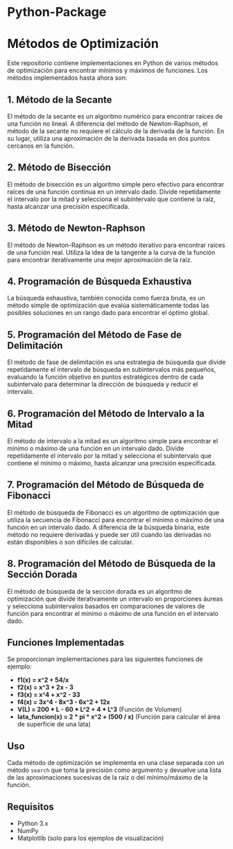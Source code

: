 # Python-Package
# Métodos de Optimización

Este repositorio contiene implementaciones en Python de varios métodos de optimización para encontrar mínimos y máximos de funciones. Los métodos implementados hasta ahora son:

## 1. Método de la Secante

El método de la secante es un algoritmo numérico para encontrar raíces de una función no lineal. A diferencia del método de Newton-Raphson, el método de la secante no requiere el cálculo de la derivada de la función. En su lugar, utiliza una aproximación de la derivada basada en dos puntos cercanos en la función.

## 2. Método de Bisección

El método de bisección es un algoritmo simple pero efectivo para encontrar raíces de una función continua en un intervalo dado. Divide repetidamente el intervalo por la mitad y selecciona el subintervalo que contiene la raíz, hasta alcanzar una precisión especificada.

## 3. Método de Newton-Raphson

El método de Newton-Raphson es un método iterativo para encontrar raíces de una función real. Utiliza la idea de la tangente a la curva de la función para encontrar iterativamente una mejor aproximación de la raíz.

## 4. Programación de Búsqueda Exhaustiva

La búsqueda exhaustiva, también conocida como fuerza bruta, es un método simple de optimización que evalúa sistemáticamente todas las posibles soluciones en un rango dado para encontrar el óptimo global.

## 5. Programación del Método de Fase de Delimitación

El método de fase de delimitación es una estrategia de búsqueda que divide repetidamente el intervalo de búsqueda en subintervalos más pequeños, evaluando la función objetivo en puntos estratégicos dentro de cada subintervalo para determinar la dirección de búsqueda y reducir el intervalo.

## 6. Programación del Método de Intervalo a la Mitad

El método de intervalo a la mitad es un algoritmo simple para encontrar el mínimo o máximo de una función en un intervalo dado. Divide repetidamente el intervalo por la mitad y selecciona el subintervalo que contiene el mínimo o máximo, hasta alcanzar una precisión especificada.

## 7. Programación del Método de Búsqueda de Fibonacci

El método de búsqueda de Fibonacci es un algoritmo de optimización que utiliza la secuencia de Fibonacci para encontrar el mínimo o máximo de una función en un intervalo dado. A diferencia de la búsqueda binaria, este método no requiere derivadas y puede ser útil cuando las derivadas no están disponibles o son difíciles de calcular.

## 8. Programación del Método de Búsqueda de la Sección Dorada

El método de búsqueda de la sección dorada es un algoritmo de optimización que divide iterativamente un intervalo en proporciones áureas y selecciona subintervalos basados en comparaciones de valores de función para encontrar el mínimo o máximo de una función en el intervalo dado.

## Funciones Implementadas

Se proporcionan implementaciones para las siguientes funciones de ejemplo:

- **f1(x) = x^2 + 54/x**
- **f2(x) = x^3 + 2x - 3**
- **f3(x) = x^4 + x^2 - 33**
- **f4(x) = 3x^4 - 8x^3 - 6x^2 + 12x**
- **V(L) = 200 * L - 60 * L^2 + 4 * L^3** (Función de Volumen)
- **lata_funcion(x) = 2 * pi * x^2 + (500 / x)** (Función para calcular el área de superficie de una lata)

## Uso

Cada método de optimización se implementa en una clase separada con un método `search` que toma la precisión como argumento y devuelve una lista de las aproximaciones sucesivas de la raíz o del mínimo/máximo de la función.

## Requisitos

- Python 3.x
- NumPy
- Matplotlib (solo para los ejemplos de visualización)
